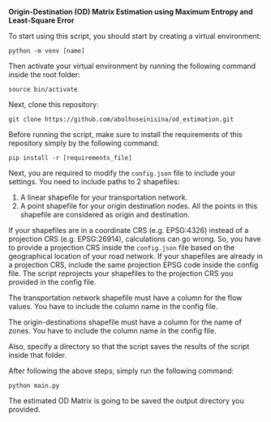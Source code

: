 **Origin-Destination (OD) Matrix Estimation using Maximum Entropy and Least-Square Error**

To start using this script, you should start by creating a virtual environment:

`python -m venv [name]`

Then activate your virtual environment by running the following command inside the root folder:

`source bin/activate`

Next, clone this repository:

`git clone https://github.com/abolhoseinisina/od_estimation.git`

Before running the script, make sure to install the requirements of this repository simply by the following command:

`pip install -r [requirements_file]`

Next, you are required to modify the `config.json` file to include your settings. You need to include paths to 2 shapefiles: 
1. A linear shapefile for your transportation network.
2. A point shapefile for your origin destination nodes. All the points in this shapefile are considered as origin and destination.

If your shapefiles are in a coordinate CRS (e.g. EPSG:4326) instead of a projection CRS (e.g. EPSG:26914), calculations can go wrong. So, you have to provide a projection CRS inside the `config.json` file based on the geographical location of your road network. If your shapefiles are already in a projection CRS, include the same projection EPSG code inside the config file. The script reprojects your shapefiles to the projection CRS you provided in the config file.

The transportation network shapefile must have a column for the flow values. You have to include the column name in the config file.

The origin-destinations shapefile must have a column for the name of zones. You have to include the column name in the config file.

Also, specify a directory so that the script saves the results of the script inside that folder.

After following the above steps, simply run the following command:

`python main.py`

The estimated OD Matrix is going to be saved the output directory you provided.
